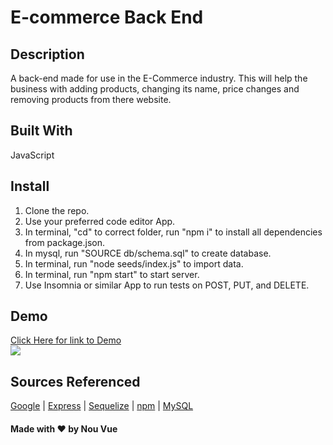 # E-commerce Back End
## Description
A back-end made for use in the E-Commerce industry. This will help the business with adding products, changing its name, price changes and removing products from there website.


## Built With 
JavaScript

## Install
1. Clone the repo.
2. Use your preferred code editor App.
3. In terminal, "cd" to correct folder, run "npm i" to install all dependencies from package.json.
4. In mysql, run "SOURCE db/schema.sql" to create database.
5. In terminal, run "node seeds/index.js" to import data.
6. In terminal, run "npm start" to start server.
7. Use Insomnia or similar App to run tests on POST, PUT, and DELETE.


## Demo
[Click Here for link to Demo](https://drive.google.com/file/d/1vueF1Jru_uwp1Trw_G4xHyz5eBRmY4-S/view?usp=sharing)<br/>
![](https://github.com/AndyBoyee604/E-Commerce-BE/blob/main/demo/E-Commerce-BE.gif)

## Sources Referenced
[Google](https://www.google.com) |
[Express](https://expressjs.com/) |
[Sequelize](https://sequelize.org/) |
[npm](https://www.npmjs.com/package/inquirer) |
[MySQL](https://www.mysql.com/)

#### Made with ❤️ by Nou Vue
